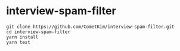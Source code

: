 # interview-spam-filter

```
git clone https://github.com/CometKim/interview-spam-filter.git
cd interview-spam-filter
yarn install
yarn test
```
